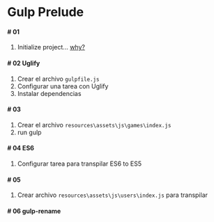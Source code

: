 Gulp Prelude
==================

#### # 01
1. Initialize project... [why?](https://www.npmjs.com)

#### # 02 Uglify
1. Crear el archivo `gulpfile.js`
2. Configurar una tarea con Uglify
3. Instalar dependencias

#### # 03
1. Crear el archivo `resources\assets\js\games\index.js`
2. run gulp

#### # 04 ES6
1.  Configurar tarea para transpilar ES6 to ES5

#### # 05
1.  Crear archivo `resources\assets\js\users\index.js` para transpilar

#### # 06 gulp-rename
